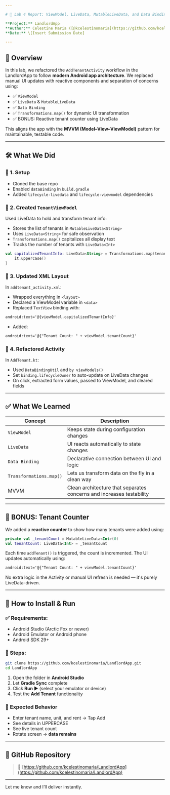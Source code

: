 ```yaml
---

# 📄 Lab 4 Report: ViewModel, LiveData, MutableLiveData, and Data Binding Integration

**Project:** LandlordApp
**Author:** Celestine Maria ([@kcelestinomaria](https://github.com/kcelestinomaria))
**Date:** \[Insert Submission Date]

---
```


## 📌 Overview

In this lab, we refactored the `AddTenantActivity` workflow in the LandlordApp to follow **modern Android app architecture**. We replaced manual UI updates with reactive components and separation of concerns using:

* ✅ `ViewModel`
* ✅ `LiveData` & `MutableLiveData`
* ✅ `Data Binding`
* ✅ `Transformations.map()` for dynamic UI transformation
* ✅ BONUS: Reactive tenant counter using LiveData

This aligns the app with the **MVVM (Model–View–ViewModel)** pattern for maintainable, testable code.

---

## 🛠 What We Did

### 🔹 1. Setup

* Cloned the base repo
* Enabled `dataBinding` in `build.gradle`
* Added `lifecycle-livedata` and `lifecycle-viewmodel` dependencies

### 🔹 2. Created `TenantViewModel`

Used LiveData to hold and transform tenant info:

* Stores the list of tenants in `MutableLiveData<String>`
* Uses `LiveData<String>` for safe observation
* `Transformations.map()` capitalizes all display text
* Tracks the number of tenants with `LiveData<Int>`

```kotlin
val capitalizedTenantInfo: LiveData<String> = Transformations.map(tenantInfo) {
    it.uppercase()
}
```

### 🔹 3. Updated XML Layout

In `addtenant_activity.xml`:

* Wrapped everything in `<layout>`
* Declared a ViewModel variable in `<data>`
* Replaced `TextView` binding with:

```xml
android:text='@{viewModel.capitalizedTenantInfo}'
```

* Added:

```xml
android:text='@{"Tenant Count: " + viewModel.tenantCount}'
```

### 🔹 4. Refactored Activity

In `AddTenant.kt`:

* Used `DataBindingUtil` and `by viewModels()`
* Set `binding.lifecycleOwner` to auto-update on LiveData changes
* On click, extracted form values, passed to ViewModel, and cleared fields

---

## ✅ What We Learned

| Concept                 | Description                                                          |
| ----------------------- | -------------------------------------------------------------------- |
| `ViewModel`             | Keeps state during configuration changes                             |
| `LiveData`              | UI reacts automatically to state changes                             |
| `Data Binding`          | Declarative connection between UI and logic                          |
| `Transformations.map()` | Lets us transform data on the fly in a clean way                     |
| MVVM                    | Clean architecture that separates concerns and increases testability |

---

## 🎁 BONUS: Tenant Counter

We added a **reactive counter** to show how many tenants were added using:

```kotlin
private val _tenantCount = MutableLiveData<Int>(0)
val tenantCount: LiveData<Int> = _tenantCount
```

Each time `addTenant()` is triggered, the count is incremented. The UI updates automatically using:

```xml
android:text='@{"Tenant Count: " + viewModel.tenantCount}'
```

No extra logic in the Activity or manual UI refresh is needed — it's purely LiveData-driven.

---

## 🚀 How to Install & Run

### ✅ Requirements:

* Android Studio (Arctic Fox or newer)
* Android Emulator or Android phone
* Android SDK 29+

### 🔧 Steps:

```bash
git clone https://github.com/kcelestinomaria/LandlordApp.git
cd LandlordApp
```

1. Open the folder in **Android Studio**
2. Let **Gradle Sync** complete
3. Click **Run ▶** (select your emulator or device)
4. Test the **Add Tenant** functionality

### 🧪 Expected Behavior

* Enter tenant name, unit, and rent → Tap Add
* See details in UPPERCASE
* See live tenant count
* Rotate screen → **data remains**

---

## 📎 GitHub Repository

> 🔗 [https://github.com/kcelestinomaria/LandlordApp](https://github.com/kcelestinomaria/LandlordApp)

---


Let me know and I’ll deliver instantly.
